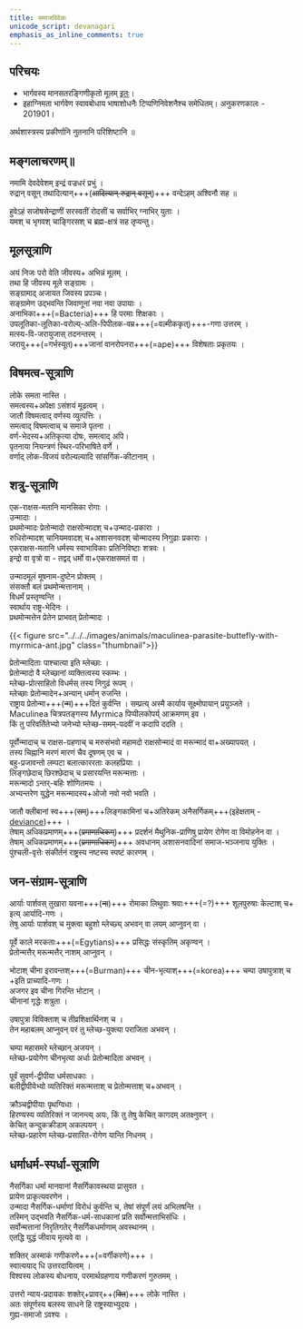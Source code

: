 ```yaml
---
title: समाजविवेकः
unicode_script: devanagari
emphasis_as_inline_comments: true
---
```


## परिचयः
- भार्गवस्य मानसतरङ्गिणीकृतो मूलम् [इतः](https://github.com/somasushma/tex-files/blob/master/arthashAstra/arthashAstra.tex)।
- इहाग्निमता भार्गवेण स्वावबोधाय भाषाशोधनैः टिप्पणिनिवेशनैश्च समेधितम्। अनुकरणकालः - 201901।

अर्थशास्त्रस्य प्रकीर्णानि नुतनानि परिशिष्टानि ॥  

## मङ्गलाचरणम्॥  
नमामि देवदेवेशम् इन्द्रं वज्रधरं प्रभुं ।  
रुद्रान् वसून् तथादित्यान्+++(~~आदित्यान् रुद्रान् वसून्~~)+++ वन्देऽहम् अश्विनौ सह ॥

हुवेऽहं सजोषसेन्द्राणीं सरस्वतीं रोदसीं च सर्वाभिर् ग्नाभिर् युताः ।  
यमश् च भृगवश् चाङ्गिरसश् च ब्रह्म-क्षत्रं सह तृप्यन्तु।

## मूलसूत्राणि
अयं निजः परो वेति जीवस्य+ अभिन्नं मूलम् ।  
तथा हि जीवस्य मूले सङ्ग्रामः ।  
सङ्ग्रामाद् अजायत जिवस्य प्रपञ्चः।  
सङ्ग्रामेण उद्भवन्ति जिवाणूनां नवा नवा उपायाः ।  
अनाभिका+++(=Bacteria)+++ हि परमाः शिक्षकाः ।   
उपलूतिका-लूतिका-वरोल्य्-अलि-पिपीलक-वम्र+++(=वल्मीककृत्)+++-गणा उत्तरम् ।  
मत्स्य-वि-जरायुजास् तदनन्तरम् ।  
जरायु+++(=गर्भस्यूत)+++जानां वानरोपनरा+++(=ape)+++ विशेषताः प्रकृतयः ।

## विषमत्व-सूत्राणि
लोके समता नास्ति ।  
समत्वस्य+अपेक्षा ऽसंशयं मूढत्वम् ।  
जातौ विषमत्वाद् वर्णस्य व्युत्पत्तिः ।  
समत्वाद् विषमत्वाच् च समाजे पृतना ।  
वर्ण-भेदस्य+अतिकृत्या दोषः, समत्वाद् अपि।  
पृतनाया नियन्त्रणं स्थिर-परिभाषिते वर्णे ।  
वर्णाद् लोक-विजयं वरोल्यल्यादि सांसर्गिक-कीटानाम् ।  

## शत्रु-सूत्राणि
एक-राक्षस-मतानि मानसिका रोगाः ।  
उन्मादाः ।  
प्रथमोन्मादः प्रेतोन्मादो राक्षसोन्मादश् च+उन्माद-प्रकाराः ।  
रुधिरोन्मादश् चानियमवादश् च+अशासनवदश् चोन्मादस्य निगुढाः प्रकाराः ।  
एकराक्षस-मतानि धर्मस्य स्वाभाविकाः प्रतिनिविष्टाः शत्रवः ।  
इन्द्रो वा वृत्रो वा - तद्वद् धर्मो वा+एकराक्षसमतं वा ।

उन्मादमूलं मूषनाम-दुष्टेन प्रोक्तम् ।  
संसक्तौ बलं प्रथमोन्मत्तानाम् ।  
विधर्मं प्रस्तृण्वन्ति ।  
स्वार्थाय राष्ट्र-भेदिनः ।  
प्रथमोन्मत्तेन प्रेतेन प्राभवत् प्रेतोन्मादः ।

{{< figure src="../../../images/animals/maculinea-parasite-buttefly-with-myrmica-ant.jpg" class="thumbnail">}}

प्रेतोन्मादिताः पाश्चात्या इति म्लेच्छाः ।  
प्रेतोन्मादो वै म्लेच्छानां व्यक्तित्वस्य स्कम्भः ।  
म्लेच्छ-प्रोत्साहितो विधर्मस् तस्य निगुढं रूपम् ।  
म्लेच्छाः प्रेतोन्मादेन+अन्यान् धर्मान् रुजन्ति ।  
राष्ट्राय प्रेतोन्मा+++(~~न्म~~)+++दितं कुर्वन्ति ।
सम्प्रत्य् अस्मै कार्याय सूक्ष्मोपायान् प्रयुञ्जते ।  
Maculinea चित्रपतङ्गस्य Myrmica पिप्पीलकोपर्य् आक्रमणम् इव ।  
किं तु परिवर्तितेभ्यो जनेभ्यो म्लेच्छ-समम्-पदवीं न कदापि ददति ।

पूर्वोन्मादाच् च राक्षस-ग्रहणाच् च मरुसंभवो महामदो राक्षसोन्मादं वा मरून्मादं वा+अख्यापयत् ।  
तस्य चिह्नानि मरणं मारणं चैव दूषणम् एव च ।  
बहु-प्रजावन्तो लम्पटा बलात्काररताः कलहप्रियाः ।  
लिङ्गछेदाच् छिरश्छेदाच् च प्रसारयन्ति मरून्मत्ताः ।  
मरून्मादो ऽन्तर्-बहिः शोणितमयः ।  
अभ्यन्तरेण युद्धेन मरून्मादस्य+ओजो नवो नवो भवति ।  

जातौ क्लीबानां स्व+++(~~सम्~~)+++लिङ्गकामिनां च+अतिरेकम् अनैसर्गिकम्+++(इहेक्षताम् - [deviance](../deviance/))+++ ।  
तेषाम् अधिकप्रमाणम्+++(~~प्रमाणाधिकम्~~)+++ प्रदर्शनं मैथुनिक-प्राणिषु प्रायेण रोगेण वा विमोहनेन वा ।  
तेषाम् अधिकप्रमाणम्+++(~~प्रमाणाधिकम्~~)+++ अवधानम् अशासनवादिनां समाज-भञ्जनाय युक्तिः ।  
पुंश्चली-वृत्तेः संकीर्तनं राष्ट्रस्य नष्टस्य स्पष्टं कारणम् ।

## जन-संग्राम-सूत्राणि
आर्याः पार्शवस् तुखारा यवना+++(~~ना~~)+++ रोमाका लिथुवाः श्रवाः+++(=?)+++ शूलपुरुषाः केल्टाश् च+ इत्य् आर्यादि-गणः ।  
तेषु आर्याः पार्शवश् च मुक्त्वा बहुशो म्लेच्छ्य् अभवन् वा लयम् आप्नुवन् वा ।

पूर्वे काले मरकताः+++(=Egytians)+++ प्रसिद्धः संस्कृतिम् अकृण्वन् ।  
प्रेतोन्मत्तैर् मरून्मत्तैर् नाशम् आप्नुवन् ।

भोटाश् चीना इरावन्तश्+++(=Burman)+++ चीन-भृत्याश्+++(=korea)+++ चम्पा उषापुत्राश् च +इति प्राच्यादि-गणः ।  
अजगर इव चीना गिरन्ति भोटान् ।  
चीनानां गृद्धेः शत्रुता ।

उषापुत्रा विविक्ताश् च तीव्रशिक्षार्थिनश् च ।  
तेन महाबलम् आप्नुवन् परं तु म्लेच्छ-युक्त्या पराजिता अभवन् ।

चम्पा महासमरे म्लेच्छान् अजयन् ।  
म्लेच्छ-प्रयोगेण चीनभृत्या अर्धाः प्रेतोन्मादिता अभवन् ।

पूर्वं सुवर्ण-द्वीपीया धर्मसाधकाः ।  
बलीद्वीपीयेभ्यो व्यतिरिक्तं मरून्मत्ताश् च प्रेतोन्मत्ताश् च+अभवन् ।

क्रौञ्चद्वीपीयाः पृथग्विधाः ।  
हिरण्यस्य व्यतिरिक्तं न जानन्त्य् अयः, किं तु तेषु केचित् कागदम् अतक्ष्नुवन् ।  
केचित् कन्दुकक्रीडाम् अकल्पयन् ।  
म्लेच्छ-प्रहारेण म्लेच्छ-प्रसारित-रोगेण यान्ति निधनम् ।  

## धर्माधर्म-स्पर्धा-सूत्राणि
नैसर्गिका धर्मा मानवानां नैसर्गिकावस्थया प्रासुवत ।  
प्रायेण प्राकृत्यवरणेन ।  
उन्मादा नैसर्गिक-धर्माणां विरोधं कुर्वन्ति च, तेषां संपूर्णं लयं अभिलषन्ति ।  
तस्मिन् उद्भवति नैसर्गिक-धर्म-साधकानां प्रति सर्वोन्मत्ताभिसंधिः ।  
सर्वोन्मत्तानां निरृतिगतेर् नैसर्गिकधर्माणाम् अवस्थानम् ।  
एतद्धि युद्धं जीवाय मृत्यवे वा ।

शक्तिर् अस्माकं गणीकरणे+++(=वर्गीकरणे)+++ ।  
स्वात्ययाद् धि उत्तरदायित्वम् ।  
विश्वस्य लोकस्य बोधनाय, परमार्थग्रहणाय गणीकरणं गुरुतमम् ।

उत्तरो न्याय-प्रदायकः शक्तेर्+प्रावर्++(~~क्ति~~)+++ लोके नास्ति ।   
अतः संपूर्णस्य बलस्य साधने हि राष्ट्रस्याभ्युदयः ।  
गुह्य-समाजो ऽवश्यः ।  